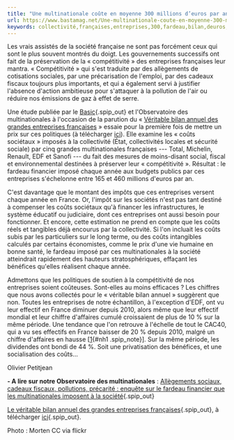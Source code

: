 ```yaml
---
title: "Une multinationale coûte en moyenne 300 millions d’euros par an à la collectivité"
url: https://www.bastamag.net/Une-multinationale-coute-en-moyenne-300-millions-d-euros-par-an-a-la
keywords: collectivité,françaises,entreprises,300,fardeau,bilan,deuros,france,multinationale,moyenne,véritable,multinationales,compétitivité,coûts,coûte,millions,grandes
---
```

Les vrais assistés de la société française ne sont pas forcément ceux qui sont le plus souvent montrés du doigt. Les gouvernements successifs ont fait de la préservation de la « compétitivité » des entreprises françaises leur mantra. « Compétitivité » qui s'est traduite par des allègements de cotisations sociales, par une précarisation de l'emploi, par des cadeaux fiscaux toujours plus importants, et qui a également servi à justifier l'absence d'action ambitieuse pour s'attaquer à la pollution de l'air ou réduire nos émissions de gaz à effet de serre.

Une étude publiée par le [Basic](https://lebasic.com/){.spip_out} et l'Observatoire des multinationales à l'occasion de la parution du « [Véritable bilan annuel des grandes entreprises françaises](https://www.bastamag.net/Le-veritable-bilan-annuel-des-grandes-entreprises-francaises) » essaie pour la première fois de mettre un prix sur ces politiques (à télécharger [ici](https://www.bastamag.net/IMG/pdf/basic_analyse_impact_societal_entreprises_francaises_juin_2018_final.pdf)). Elle examine les « coûts sociétaux » imposés à la collectivité (État, collectivités locales et sécurité sociale) par cinq grandes multinationales françaises --- Total, Michelin, Renault, EDF et Sanofi --- du fait des mesures de moins-disant social, fiscal et environnemental destinées à préserver leur « compétitivité ». Résultat : le fardeau financier imposé chaque année aux budgets publics par ces entreprises s'échelonne entre 165 et 460 millions d'euros par an.

C'est davantage que le montant des impôts que ces entreprises versent chaque année en France. Or, l'impôt sur les sociétés n'est pas tant destiné à compenser les coûts sociétaux qu'à financer les infrastructures, le système éducatif ou judiciaire, dont ces entreprises ont aussi besoin pour fonctionner. Et encore, cette estimation ne prend en compte que les coûts réels et tangibles déjà encourus par la collectivité. Si l'on incluait les coûts subis par les particuliers sur le long terme, ou des coûts intangibles calculés par certains économistes, comme le prix d'une vie humaine en bonne santé, le fardeau imposé par ces multinationales à la société atteindrait rapidement des hauteurs stratosphériques, effaçant les bénéfices qu'elles réalisent chaque année.

Admettons que les politiques de soutien à la compétitivité de nos entreprises soient coûteuses. Sont-elles au moins efficaces ? Les chiffres que nous avons collectés pour le « véritable bilan annuel » suggèrent que non. Toutes les entreprises de notre échantillon, à l'exception d'EDF, ont vu leur effectif en France diminuer depuis 2010, alors même que leur effectif mondial et leur chiffre d'affaires cumulé croissaient de plus de 10 % sur la même période. Une tendance que l'on retrouve à l'échelle de tout le CAC40, qui a vu ses effectifs en France baisser de 20 % depuis 2010, malgré un chiffre d'affaires en hausse \[[1](#nb1 "Plus de détails dans cet article, extrait du « véritable bilan annuel des (...)"){#nh1 .spip_note}\]. Sur la même période, les dividendes ont bondi de 44 %. Soit une privatisation des bénéfices, et une socialisation des coûts\...

Olivier Petitjean

**- A lire sur notre Observatoire des multinationales** : [Allègements sociaux, cadeaux fiscaux, pollutions, précarité : enquête sur le fardeau financier que les multinationales imposent à la société](http://multinationales.org/Allegements-sociaux-cadeaux-fiscaux-pollutions-precarite-enquete-sur-le-fardeau){.spip_out}

[Le véritable bilan annuel des grandes entreprises françaises](http://multinationales.org/Le-veritable-bilan-annuel-des-grandes-entreprises-francaises){.spip_out}, à télécharger [ici](https://multinationales.org/IMG/pdf/levraibilanducac40.pdf){.spip_out}.

Photo : Morten CC via flickr
